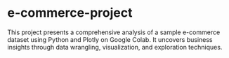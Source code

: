 # e-commerce-project
This project presents a comprehensive analysis of a sample e-commerce dataset using Python and Plotly on Google Colab. It uncovers business insights through data wrangling, visualization, and exploration techniques.
